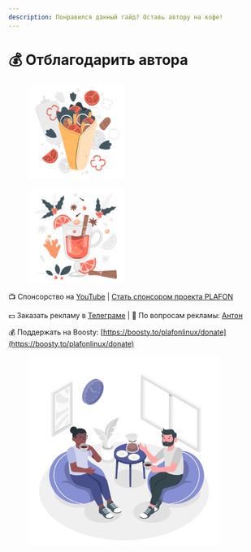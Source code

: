 ```yaml
---
description: Понравился данный гайд? Оставь автору на кофе!
---
```


# 💰 Отблагодарить автора

<div>

<figure><img src="../.gitbook/assets/Shawarma-pana.png" alt="" width="188"><figcaption></figcaption></figure>

 

<figure><img src="../.gitbook/assets/Mulled wine-pana.png" alt="" width="188"><figcaption></figcaption></figure>

</div>

📺 Спонсорство на [YouTube](https://bit.ly/3MHNzWa) | [Стать спонсором проекта PLAFON](https://bit.ly/3MHNzWa)

💵 Заказать рекламу в [Телеграме](https://t.me/plafonyoutube) | 💬 По вопросам рекламы: [Aнтон](https://t.me/Toxblh)

💰 Поддержать на Boosty: [https://boosty.to/plafonlinux/donate](https://boosty.to/plafonlinux/donate)

<figure><img src="../.gitbook/assets/Coffee break-amico.png" alt="" width="375"><figcaption></figcaption></figure>
